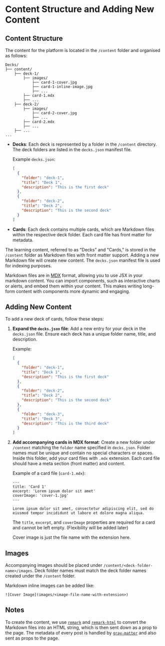 # Content Structure and Adding New Content

## Content Structure

The content for the platform is located in the `/content` folder and organised as follows:

```
Decks/
├── content/
	├── deck-1/
		├── images/
			├── card-1-cover.jpg
			├── card-1-inline-image.jpg
			├── ...
		├── card-1.mdx
		├── ...
	├── deck-2/
		├── images/
			├── card-2-cover.jpg
			├── ...
		├── card-2.mdx
		├── ...
	├── ...
...
```

- **Decks**: Each deck is represented by a folder in the `/content` directory. The deck folders are listed in the `decks.json` manifest file.

  Example `decks.json`:

  ```json
  [
    {
      "folder": "deck-1",
      "title": "Deck 1",
      "description": "This is the first deck"
    },
    {
      "folder": "deck-2",
      "title": "Deck 2",
      "description": "This is the second deck"
    }
  ]
  ```

- **Cards**: Each deck contains multiple cards, which are Markdown files within the respective deck folder. Each card file has front matter for metadata.

The learning content, referred to as "Decks" and "Cards," is stored in the `/content` folder as Markdown files with front matter support. Adding a new Markdown file will create new content. The `decks.json` manifest file is used for indexing purposes.

Markdown files are in [MDX](https://mdxjs.com/docs/what-is-mdx/) format, allowing you to use JSX in your markdown content. You can import components, such as interactive charts or alerts, and embed them within your content. This makes writing long-form content with components more dynamic and engaging.

## Adding New Content

To add a new deck of cards, follow these steps:

1. **Expand the `decks.json` file**: Add a new entry for your deck in the `decks.json` file. Ensure each deck has a unique folder name, title, and description.

   Example:

   ```json
   [
     {
       "folder": "deck-1",
       "title": "Deck 1",
       "description": "This is the first deck"
     },
     {
       "folder": "deck-2",
       "title": "Deck 2",
       "description": "This is the second deck"
     },
     {
       "folder": "deck-3",
       "title": "Deck 3",
       "description": "This is the third deck"
     }
   ]
   ```

2. **Add accompanying cards in MDX format**: Create a new folder under `/content` matching the `folder` name specified in `decks.json`. Folder names must be unique and contain no special characters or spaces. Inside this folder, add your card files with `.mdx` extension. Each card file should have a meta section (front matter) and content.

   Example of a card file (`card-1.mdx`):

   ```mdx
   ---
   title: 'Card 1'
   excerpt: 'Lorem ipsum dolor sit amet'
   coverImage: 'cover-1.jpg'
   ---

   Lorem ipsum dolor sit amet, consectetur adipiscing elit, sed do eiusmod tempor incididunt ut labore et dolore magna aliqua.
   ```

   The `title`, `excerpt`, and `coverImage` properties are required for a card and cannot be left empty. (Flexibility will be added later)

   Cover image is just the file name with the extension here.

## Images

Accompanying images should be placed under `/content/<deck-folder-name>/images`. Deck folder names must match the deck folder names created under the `/content` folder.

Markdown inline images can be added like:

```
![Cover Image](images/<image-file-name-with-extension>)
```

## Notes

To create the content, we use [`remark`](https://github.com/remarkjs/remark) and [`remark-html`](https://github.com/remarkjs/remark-html) to convert the Markdown files into an HTML string, which is then sent down as a prop to the page. The metadata of every post is handled by [`gray-matter`](https://github.com/jonschlinkert/gray-matter) and also sent as props to the page.
